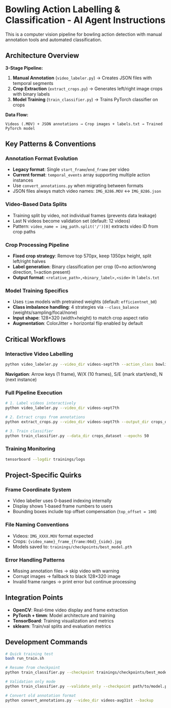 # Bowling Action Labelling & Classification - AI Agent Instructions

This is a computer vision pipeline for bowling action detection with manual annotation tools and automated classification.

## Architecture Overview

**3-Stage Pipeline:**
1. **Manual Annotation** (`video_labeler.py`) → Creates JSON files with temporal segments
2. **Crop Extraction** (`extract_crops.py`) → Generates left/right image crops with binary labels  
3. **Model Training** (`train_classifier.py`) → Trains PyTorch classifier on crops

**Data Flow:**
```
Videos (.MOV) + JSON annotations → Crop images + labels.txt → Trained PyTorch model
```

## Key Patterns & Conventions

### Annotation Format Evolution
- **Legacy format**: Single `start_frame`/`end_frame` per video
- **Current format**: `temporal_events` array supporting multiple action instances
- Use `convert_annotations.py` when migrating between formats
- JSON files always match video names: `IMG_8286.MOV` ↔ `IMG_8286.json`

### Video-Based Data Splits
- Training split by video, not individual frames (prevents data leakage)
- Last N videos become validation set (default: 12 videos)
- Pattern: `video_name = img_path.split('/')[0]` extracts video ID from crop paths

### Crop Processing Pipeline
- **Fixed crop strategy**: Remove top 570px, keep 1350px height, split left/right halves
- **Label generation**: Binary classification per crop (0=no action/wrong direction, 1=action present)
- **Output format**: `<relative_path>,<binary_label>,<side>` in `labels.txt`

### Model Training Specifics
- Uses `timm` models with pretrained weights (default: `efficientnet_b0`)
- **Class imbalance handling**: 4 strategies via `--class_balance` (weights/sampling/focal/none)
- **Input shape**: 128×320 (width×height) to match crop aspect ratio
- **Augmentation**: ColorJitter + horizontal flip enabled by default

## Critical Workflows

### Interactive Video Labelling
```bash
python video_labeler.py --video_dir videos-sept7th --action_class bowling
```
**Navigation**: Arrow keys (1 frame), W/X (10 frames), S/E (mark start/end), N (next instance)

### Full Pipeline Execution
```bash
# 1. Label videos interactively
python video_labeler.py --video_dir videos-sept7th

# 2. Extract crops from annotations  
python extract_crops.py --video_dir videos-sept7th --output_dir crops_dataset

# 3. Train classifier
python train_classifier.py --data_dir crops_dataset --epochs 50
```

### Training Monitoring
```bash
tensorboard --logdir trainings/logs
```

## Project-Specific Quirks

### Frame Coordinate System
- Video labeller uses 0-based indexing internally
- Display shows 1-based frame numbers to users
- Bounding boxes include top offset compensation (`top_offset = 100`)

### File Naming Conventions
- Videos: `IMG_XXXX.MOV` format expected
- Crops: `{video_name}_frame_{frame:06d}_{side}.jpg`
- Models saved to: `trainings/checkpoints/best_model.pth`

### Error Handling Patterns
- Missing annotation files → skip video with warning
- Corrupt images → fallback to black 128×320 image
- Invalid frame ranges → print error but continue processing

## Integration Points

- **OpenCV**: Real-time video display and frame extraction
- **PyTorch + timm**: Model architecture and training
- **TensorBoard**: Training visualization and metrics
- **sklearn**: Train/val splits and evaluation metrics

## Development Commands

```bash
# Quick training test
bash run_train.sh

# Resume from checkpoint
python train_classifier.py --checkpoint trainings/checkpoints/best_model.pth

# Validation only mode
python train_classifier.py --validate_only --checkpoint path/to/model.pth

# Convert old annotation format
python convert_annotations.py --video_dir videos-aug31st --backup
```